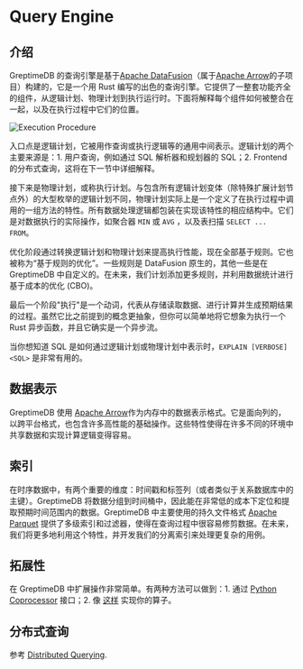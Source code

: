 # Query Engine

## 介绍

GreptimeDB 的查询引擎是基于[Apache DataFusion][1]（属于[Apache Arrow][2]的子项目）构建的，它是一个用 Rust 编写的出色的查询引擎。它提供了一整套功能齐全的组件，从逻辑计划、物理计划到执行运行时。下面将解释每个组件如何被整合在一起，以及在执行过程中它们的位置。

![Execution Procedure](/execution-procedure.png)

入口点是逻辑计划，它被用作查询或执行逻辑等的通用中间表示。逻辑计划的两个主要来源是：1. 用户查询，例如通过 SQL 解析器和规划器的 SQL；2. Frontend 的分布式查询，这将在下一节中详细解释。

接下来是物理计划，或称执行计划。与包含所有逻辑计划变体（除特殊扩展计划节点外）的大型枚举的逻辑计划不同，物理计划实际上是一个定义了在执行过程中调用的一组方法的特性。所有数据处理逻辑都包装在实现该特性的相应结构中。它们是对数据执行的实际操作，如聚合器 `MIN` 或 `AVG` ，以及表扫描 `SELECT ... FROM`。

优化阶段通过转换逻辑计划和物理计划来提高执行性能，现在全部基于规则。它也被称为“基于规则的优化”。一些规则是 DataFusion 原生的，其他一些是在 GreptimeDB 中自定义的。在未来，我们计划添加更多规则，并利用数据统计进行基于成本的优化 (CBO)。

最后一个阶段"执行"是一个动词，代表从存储读取数据、进行计算并生成预期结果的过程。虽然它比之前提到的概念更抽象，但你可以简单地将它想象为执行一个 Rust 异步函数，并且它确实是一个异步流。

当你想知道 SQL 是如何通过逻辑计划或物理计划中表示时，`EXPLAIN [VERBOSE] <SQL>` 是非常有用的。

## 数据表示

GreptimeDB 使用 [Apache Arrow][2]作为内存中的数据表示格式。它是面向列的，以跨平台格式，也包含许多高性能的基础操作。这些特性使得在许多不同的环境中共享数据和实现计算逻辑变得容易。

## 索引

在时序数据中，有两个重要的维度：时间戳和标签列（或者类似于关系数据库中的主键）。GreptimeDB 将数据分组到时间桶中，因此能在非常低的成本下定位和提取预期时间范围内的数据。GreptimeDB 中主要使用的持久文件格式 [Apache Parquet][3] 提供了多级索引和过滤器，使得在查询过程中很容易修剪数据。在未来，我们将更多地利用这个特性，并开发我们的分离索引来处理更复杂的用例。

## 拓展性

在 GreptimeDB 中扩展操作非常简单。有两种方法可以做到：1. 通过 [Python Coprocessor][4] 接口；2. 像 [这样][5] 实现你的算子。

## 分布式查询

参考 [Distributed Querying][6].

[1]: https://github.com/apache/arrow-datafusion
[2]: https://arrow.apache.org/
[3]: https://parquet.apache.org
[4]: python-coprocessor.md
[5]: https://github.com/GreptimeTeam/greptimedb/blob/main/docs/how-to/how-to-write-aggregate-function.md
[6]: ../frontend/distributed-querying.md
